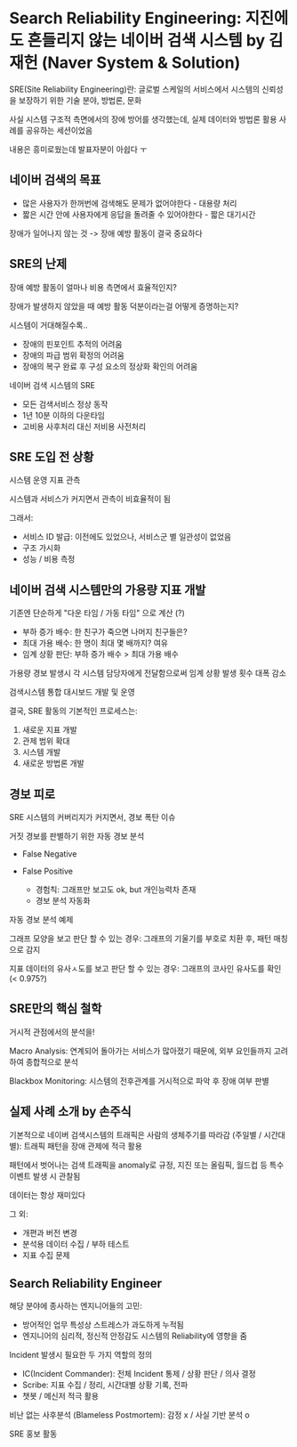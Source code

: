 # Search Reliability Engineering: 지진에도 흔들리지 않는 네이버 검색 시스템 by 김재헌 (Naver System & Solution)

SRE(Site Reliability Engineering)란: 글로벌 스케일의 서비스에서 시스템의 신뢰성을 보장하기 위한 기술 분야, 방법론, 문화

사실 시스템 구조적 측면에서의 장에 방어를 생각했는데, 실제 데이터와 방법론 활용 사례를 공유하는 세션이었음

내용은 흥미로웠는데 발표자분이 아쉽다 ㅜ

## 네이버 검색의 목표

- 많은 사용자가 한꺼번에 검색해도 문제가 없어야한다 - 대용량 처리
- 짧은 시간 안에 사용자에게 응답을 돌려줄 수 있어야한다 - 짧은 대기시간

장애가 일어나지 않는 것 -> 장애 예방 활동이 결국 중요하다

## SRE의 난제

장애 예방 활동이 얼마나 비용 측면에서 효율적인지?

장애가 발생하지 않았을 때 예방 활동 덕분이라는걸 어떻게 증명하는지?

시스템이 거대해질수록..

- 장애의 핀포인트 추적의 어려움
- 장애의 파급 범위 확정의 어려움
- 장애의 복구 완료 후 구성 요소의 정상화 확인의 어려움

네이버 검색 시스템의 SRE

- 모든 검색서비스 정상 동작
- 1년 10분 이하의 다운타임
- 고비용 사후처리 대신 저비용 사전처리

## SRE 도입 전 상황

시스템 운영 지표 관측

시스템과 서비스가 커지면서 관측이 비효율적이 됨

그래서:

- 서비스 ID 발급: 이전에도 있었으나, 서비스군 별 일관성이 없었음
- 구조 가시화
- 성능 / 비용 측정

## 네이버 검색 시스템만의 가용량 지표 개발

기존엔 단순하게 "다운 타임 / 가동 타임" 으로 계산 (?)

- 부하 증가 배수: 한 친구가 죽으면 나머지 친구들은?
- 최대 가용 배수: 한 명이 최대 몇 배까지? 여유
- 임계 상황 판단: 부하 증가 배수 > 최대 가용 배수

가용량 경보 발생시 각 시스템 담당자에게 전달함으로써 임계 상황 발생 횟수 대폭 감소

검색시스템 통합 대시보드 개발 및 운영

결국, SRE 활동의 기본적인 프로세스는:

1. 새로운 지표 개발
2. 관제 범위 확대
3. 시스템 개발
4. 새로운 방법론 개발

## 경보 피로

SRE 시스템의 커버리지가 커지면서, 경보 폭탄 이슈

거짓 경보를 판별하기 위한 자동 경보 분석

- False Negative
- False Positive

  - 경험칙: 그래프만 보고도 ok, but 개인능력차 존재
  - 경보 분석 자동화

자동 경보 분석 예제

그래프 모양을 보고 판단 할 수 있는 경우: 그래프의 기울기를 부호로 치환 후, 패턴 매칭으로 감지

지표 데이터의 유사ㅅ도를 보고 판단 할 수 있는 경우: 그래프의 코사인 유사도를 확인 (< 0.975?)

## SRE만의 핵심 철학

거시적 관점에서의 분석을!

Macro Analysis: 연계되어 돌아가는 서비스가 많아졌기 때문에, 외부 요인들까지 고려하여 종합적으로 분석

Blackbox Monitoring: 시스템의 전후관계를 거시적으로 파악 후 장애 여부 판별

## 실제 사례 소개 by 손주식

기본적으로 네이버 검색시스템의 트래픽은 사람의 생체주기를 따라감 (주일별 / 시간대별): 트래픽 패턴을 장애 관제에 적극 활용

패턴에서 벗어나는 검색 트래픽을 anomaly로 규정, 지진 또는 올림픽, 월드컵 등 특수 이벤트 발생 시 관찰됨

데이터는 항상 재미있다

그 외:

- 개편과 버전 변경
- 분석용 데이터 수집 / 부하 테스트
- 지표 수집 문제

## Search Reliability Engineer

해당 분야에 종사하는 엔지니어들의 고민:

- 방어적인 업무 특성상 스트레스가 과도하게 누적됨
- 엔지니어의 심리적, 정신적 안정감도 시스템의 Reliability에 영향을 줌

Incident 발생시 필요한 두 가지 역할의 정의

- IC(Incident Commander): 전체 Incident 통제 / 상황 판단 / 의사 결정
- Scribe: 지표 수집 / 정리, 시간대별 상황 기록, 전파
- 챗봇 / 메신저 적극 활용

비난 없는 사후분석 (Blameless Postmortem): 감정 x / 사실 기반 분석 o

SRE 홍보 활동
